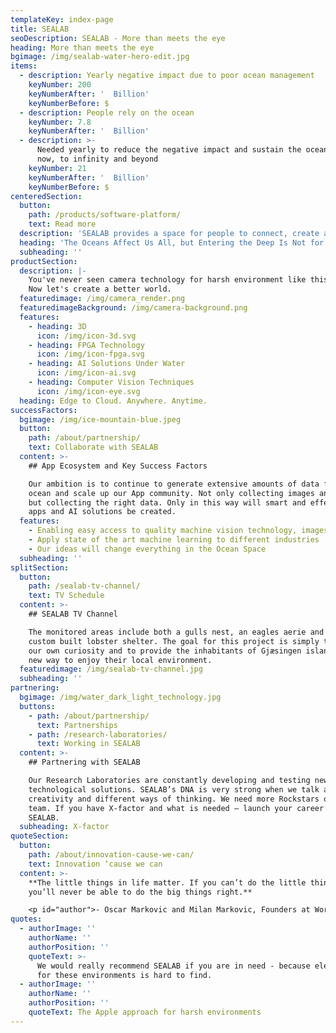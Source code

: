 ```yaml
---
templateKey: index-page
title: SEALAB
seoDescription: SEALAB - More than meets the eye
heading: More than meets the eye
bgimage: /img/sealab-water-hero-edit.jpg
items:
  - description: Yearly negative impact due to poor ocean management
    keyNumber: 200
    keyNumberAfter: '  Billion'
    keyNumberBefore: $
  - description: People rely on the ocean
    keyNumber: 7.8
    keyNumberAfter: '  Billion'
  - description: >-
      Needed yearly to reduce the negative impact and sustain the ocean from
      now, to infinity and beyond
    keyNumber: 21
    keyNumberAfter: '  Billion'
    keyNumberBefore: $
centeredSection:
  button:
    path: /products/software-platform/
    text: Read more
  description: 'SEALAB provides a space for people to connect, create and communicate'
  heading: 'The Oceans Affect Us All, but Entering the Deep Is Not for Everyone'
  subheading: ''
productSection:
  description: |-
    You've never seen camera technology for harsh environment like this. 
    Now let's create a better world.
  featuredimage: /img/camera_render.png
  featuredimageBackground: /img/camera-background.png
  features:
    - heading: 3D
      icon: /img/icon-3d.svg
    - heading: FPGA Technology
      icon: /img/icon-fpga.svg
    - heading: AI Solutions Under Water
      icon: /img/icon-ai.svg
    - heading: Computer Vision Techniques
      icon: /img/icon-eye.svg
  heading: Edge to Cloud. Anywhere. Anytime.
successFactors:
  bgimage: /img/ice-mountain-blue.jpeg
  button:
    path: /about/partnership/
    text: Collaborate with SEALAB
  content: >-
    ## App Ecosystem and Key Success Factors

    Our ambition is to continue to generate extensive amounts of data from the
    ocean and scale up our App community. Not only collecting images and data
    but collecting the right data. Only in this way will smart and effective
    apps and AI solutions be created.
  features:
    - Enabling easy access to quality machine vision technology, images, expertise and support
    - Apply state of the art machine learning to different industries
    - Our ideas will change everything in the Ocean Space
  subheading: ''
splitSection:
  button:
    path: /sealab-tv-channel/
    text: TV Schedule
  content: >-
    ## SEALAB TV Channel

    The monitored areas include both a gulls nest, an eagles aerie and our own
    custom built lobster shelter. The goal for this project is simply to satisfy
    our own curiosity and to provide the inhabitants of Gjæsingen island with a
    new way to enjoy their local environment.
  featuredimage: /img/sealab-tv-channel.jpg
  subheading: ''
partnering:
  bgimage: /img/water_dark_light_technology.jpg
  buttons:
    - path: /about/partnership/
      text: Partnerships
    - path: /research-laboratories/
      text: Working in SEALAB
  content: >-
    ## Partnering with SEALAB

    Our Research Laboratories are constantly developing and testing new
    technological solutions. SEALAB’s DNA is very strong when we talk about
    creativity and different ways of thinking. We need more Rockstars on the
    team. If you have X-factor and what is needed – launch your career at
    SEALAB.
  subheading: X-factor
quoteSection:
  button:
    path: /about/innovation-cause-we-can/
    text: Innovation ‘cause we can
  content: >-
    **The little things in life matter. If you can’t do the little things right,
    you’ll never be able to do the big things right.**

    <p id="author">- Oscar Markovic and Milan Markovic, Founders at Work</p>
quotes:
  - authorImage: ''
    authorName: ''
    authorPosition: ''
    quoteText: >-
      We would really recommend SEALAB if you are in need - because electronics
      for these environments is hard to find.
  - authorImage: ''
    authorName: ''
    authorPosition: ''
    quoteText: The Apple approach for harsh environments
---
```


